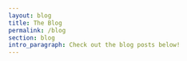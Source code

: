 ```yaml
---
layout: blog
title: The Blog
permalink: /blog
section: blog
intro_paragraph: Check out the blog posts below!
---
```


